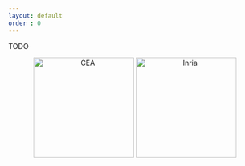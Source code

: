 ```yaml
---
layout: default
order : 0
---
```


TODO

<center>
<img src="{{ site.baseurl }}/img/#.png" alt="CEA" style="width: 200px;"/>
<img src="{{ site.baseurl }}/img/inria.png" alt="Inria" style="width: 200px;"/>
</center>
